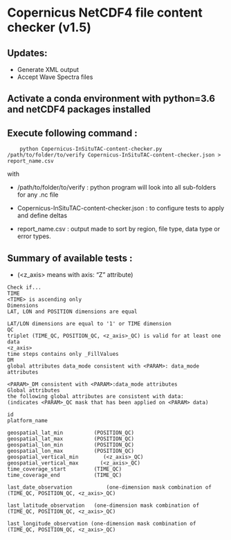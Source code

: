 # Copernicus NetCDF4 file content checker (v1.5)

## Updates:

* Generate XML output
* Accept Wave Spectra files

## Activate a conda environment with python=3.6 and netCDF4 packages installed

## Execute following command :
 
````
    python Copernicus-InSituTAC-content-checker.py /path/to/folder/to/verify Copernicus-InSituTAC-content-checker.json > report_name.csv
````

with     

* /path/to/folder/to/verify : python program will look into all sub-folders for any .nc file

* Copernicus-InSituTAC-content-checker.json : to configure tests to apply and define deltas

* report_name.csv : output made to sort by region, file type, data type or error types.



## Summary of available tests :

* (<z_axis> means <PARAM> with axis: “Z” attribute)


````
Check if...
TIME
<TIME> is ascending only
Dimensions
LAT, LON and POSITION dimensions are equal

LAT/LON dimensions are equal to '1' or TIME dimension
QC
triplet (TIME_QC, POSITION_QC, <z_axis>_QC) is valid for at least one data
<z_axis>
time steps contains only _FillValues
DM
global attributes data_mode consistent with <PARAM>: data_mode attributes

<PARAM>_DM consistent with <PARAM>:data_mode attributes
Global attributes
the following global attributes are consistent with data:
(indicates <PARAM>_QC mask that has been applied on <PARAM> data)

id
platform_name

geospatial_lat_min         	(POSITION_QC)
geospatial_lat_max        	(POSITION_QC)
geospatial_lon_min        	(POSITION_QC)
geospatial_lon_max       	(POSITION_QC)
geospatial_vertical_min        (<z_axis>_QC)
geospatial_vertical_max       (<z_axis>_QC)
time_coverage_start      	(TIME_QC)
time_coverage_end       	(TIME_QC)

last_date_observation       	(one-dimension mask combination of (TIME_QC, POSITION_QC, <z_axis>_QC)

last_latitude_observation	(one-dimension mask combination of (TIME_QC, POSITION_QC, <z_axis>_QC)

last_longitude_observation (one-dimension mask combination of (TIME_QC, POSITION_QC, <z_axis>_QC)
````

